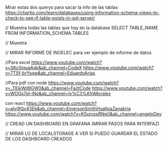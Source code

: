 Mirar estas dos querys para sacar la info de las tablas 
https://chartio.com/learn/databases/using-information-schema-views-to-check-to-see-if-table-exists-in-sql-server/

// Muestra todas las tablas que hay en la database
SELECT
  	TABLE_NAME
FROM
  	INFORMATION_SCHEMA.TABLES

// Muestra 

// MIRAR INFORME DE INOELEC para ver ejemplo de informe de datos

//Para excel
https://www.youtube.com/watch?v=SKc0iquaAqk&ab_channel=CodeX
https://www.youtube.com/watch?v=7TSf-brYsqw&ab_channel=EduardoArias

//Para pdf
con node
https://www.youtube.com/watch?v=_TEikWd9GW0&ab_channel=FaztCode
https://www.youtube.com/watch?v=WOGs7qI-iNo&ab_channel=Iv%C3%A1nMorales

con react
https://www.youtube.com/watch?v=aIvj9Qv43Ek&ab_channel=EmersonSmithHuallpaZanabria
https://www.youtube.com/watch?v=KSujnzpRNq0&ab_channel=angeloDev

// CREAD UN DASHBOARD EN GRAFANA (MIRAR PASOS PARA INTERFAZ)


// MIRAR LO DE LOCALSTORAGE A VER SI PUEDO GUARDAR EL ESTADO DE LOS DASHBOARD CREADOS